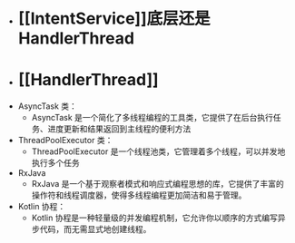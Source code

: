 - # [[IntentService]]底层还是HandlerThread
- # [[HandlerThread]]
- AsyncTask 类：
	- AsyncTask 是一个简化了多线程编程的工具类，它提供了在后台执行任务、进度更新和结果返回到主线程的便利方法
- ThreadPoolExecutor 类：
	- ThreadPoolExecutor 是一个线程池类，它管理着多个线程，可以并发地执行多个任务
- RxJava
	- RxJava 是一个基于观察者模式和响应式编程思想的库，它提供了丰富的操作符和线程调度器，使得多线程编程更加简洁和易于管理。
- Kotlin 协程：
	- Kotlin 协程是一种轻量级的并发编程机制，它允许你以顺序的方式编写异步代码，而无需显式地创建线程。